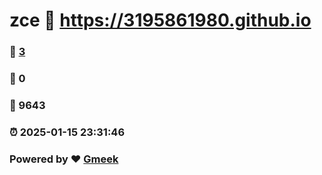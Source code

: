 # zce :link: https://3195861980.github.io 
### :page_facing_up: [3](https://3195861980.github.io/tag.html) 
### :speech_balloon: 0 
### :hibiscus: 9643 
### :alarm_clock: 2025-01-15 23:31:46 
### Powered by :heart: [Gmeek](https://github.com/Meekdai/Gmeek)
